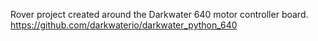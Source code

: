 Rover project created around the Darkwater 640 motor controller board. https://github.com/darkwaterio/darkwater_python_640